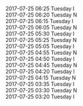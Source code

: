 2017-07-25 06:25 Tuesday  I  
2017-07-25 06:20 Tuesday  N  
2017-07-25 06:15 Tuesday  I  
2017-07-25 06:05 Tuesday  N  
2017-07-25 05:30 Tuesday  I  
2017-07-25 05:25 Tuesday  N  
2017-07-25 05:05 Tuesday  I  
2017-07-25 04:55 Tuesday  N  
2017-07-25 04:50 Tuesday  I  
2017-07-25 04:45 Tuesday  N  
2017-07-25 04:20 Tuesday  I  
2017-07-25 04:15 Tuesday  N  
2017-07-25 03:35 Tuesday  I  
2017-07-25 03:30 Tuesday  N  
2017-07-25 03:20 Tuesday  I  
